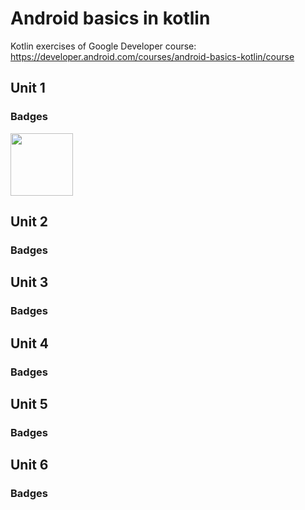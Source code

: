 # Android basics in kotlin
Kotlin exercises of Google Developer course: https://developer.android.com/courses/android-basics-kotlin/course

## Unit 1

### Badges

<img src="https://developers.google.com/static/profile/badges/playlists/android/android-basics-kotlin-pathway-one/badge.svg" width="100" />

## Unit 2

### Badges

## Unit 3

### Badges

## Unit 4

### Badges

## Unit 5

### Badges

## Unit 6

### Badges
